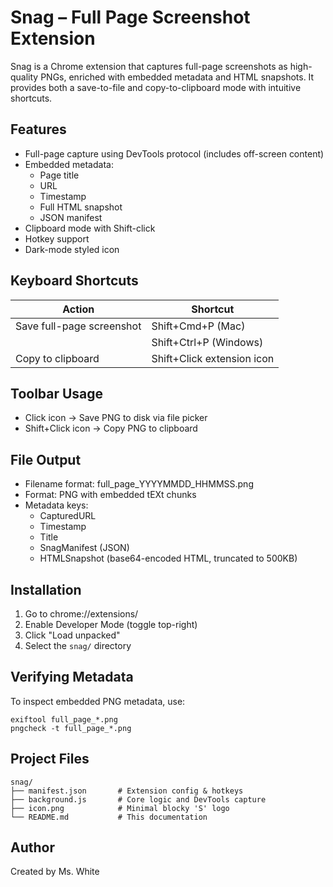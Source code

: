 # Snag – Full Page Screenshot Extension

Snag is a Chrome extension that captures full-page screenshots as high-quality
PNGs, enriched with embedded metadata and HTML snapshots. It provides both a
save-to-file and copy-to-clipboard mode with intuitive shortcuts.

## Features

- Full-page capture using DevTools protocol (includes off-screen content)
- Embedded metadata:
    - Page title
    - URL
    - Timestamp
    - Full HTML snapshot
    - JSON manifest
- Clipboard mode with Shift-click
- Hotkey support
- Dark-mode styled icon

## Keyboard Shortcuts

| Action                    | Shortcut                   |
|---------------------------|----------------------------|
| Save full-page screenshot | Shift+Cmd+P (Mac)          |
|                           | Shift+Ctrl+P (Windows)     |
| Copy to clipboard         | Shift+Click extension icon |

## Toolbar Usage

- Click icon → Save PNG to disk via file picker
- Shift+Click icon → Copy PNG to clipboard

## File Output

- Filename format: full_page_YYYYMMDD_HHMMSS.png
- Format: PNG with embedded tEXt chunks
- Metadata keys:
    - CapturedURL
    - Timestamp
    - Title
    - SnagManifest (JSON)
    - HTMLSnapshot (base64-encoded HTML, truncated to 500KB)

## Installation

1. Go to chrome://extensions/
2. Enable Developer Mode (toggle top-right)
3. Click "Load unpacked"
4. Select the `snag/` directory

## Verifying Metadata

To inspect embedded PNG metadata, use:

    exiftool full_page_*.png
    pngcheck -t full_page_*.png

## Project Files

    snag/
    ├── manifest.json       # Extension config & hotkeys
    ├── background.js       # Core logic and DevTools capture
    ├── icon.png            # Minimal blocky 'S' logo
    └── README.md           # This documentation

## Author

Created by Ms. White 

